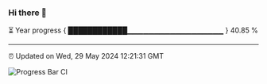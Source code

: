 ### Hi there 👋

⏳ Year progress { ████████████▁▁▁▁▁▁▁▁▁▁▁▁▁▁▁▁▁▁ } 40.85 %

---

⏰ Updated on Wed, 29 May 2024 12:21:31 GMT

![Progress Bar CI](https://github.com/liununu/liununu/workflows/Progress%20Bar%20CI/badge.svg)
